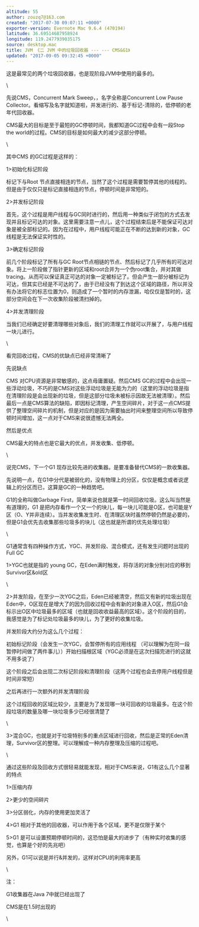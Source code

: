 ```yaml
---
altitude: 55
author: zouzq7@163.com
created: "2017-07-30 09:07:11 +0000"
exporter-version: Evernote Mac 9.6.4 (470194)
latitude: 36.69514687958924
longitude: 119.2477939035175
source: desktop.mac
title: JVM 《二 JVM 中的垃圾回收器 --- --- CMS&G1》
updated: "2017-09-05 09:32:45 +0000"
---
```


<div>

这是最常见的两个垃圾回收器，也是现阶段JVM中使用的最多的。

</div>

<div>

\

</div>

<div>

先说CMS，Concurrent Mark Sweep，，名字全称是Concurrent Low Pause
Collector。看缩写及名字就知道啦，并发进行的、基于标记-清除的，低停顿的老年代回收器。

</div>

<div>

CMS最大的目标是至于最短的GC停顿时间，我都知道GC过程中会有一段Stop the
world的过程。CMS的目标是如何最大的减少这部分停顿。

</div>

<div>

\

</div>

<div>

其中CMS 的GC过程是这样的：

</div>

<div>

1\>初始化标记阶段

</div>

<div>

标记下与Root
节点直接相连的节点，当然了这个过程是需要暂停其他的线程的。但是由于仅仅只是标记直接相连的节点，停顿时间是非常短的。

</div>

<div>

2\>并发标记阶段

</div>

<div>

首先，这个过程是用户线程与GC同时进行的，然后用一种类似于闭包的方式去发现并且标记可达的对象。这里需要注意一点儿，这个过程结束后是不能保证可达对象是被全部标记的。因为在过程中，用户线程可能正在不断的达到新的对象，GC线程是无法保证实时性的。

</div>

<div>

3\>确定标记阶段

</div>

<div>

前几个阶段标记了所有与GC
Root节点相链的节点、然后标记了几乎所有的可达对象。将上一阶段做了指针更新的区域和root合并为一个伪root集合，并对其做tracing。从而可以保证真正可达的对象一定被标记了。但会产生一部分被标记为可达，但其实已经是不可达的了，由于已经没有了到达这个区域的路径，所以并没有办法将它的标志位置为0，则造成了一个暂时的内存泄漏，哈仅仅是暂时的，这部分空间会在下一次收集阶段被清扫掉的。

</div>

<div>

4\>并发清理阶段

</div>

<div>

当我们已经确定好要清理哪些对象后，我们的清理工作就可以开展了，与用户线程一块儿进行。

</div>

<div>

\

</div>

<div>

看完回收过程，CMS的优缺点已经非常清晰了

</div>

<div>

先说缺点

</div>

<div>

CMS 对CPU资源是非常敏感的，这点毋庸置疑。然后CMS
GC的过程中会出现一些浮动垃圾，不巧的是CMS对这些浮动垃圾是无能为力的（这里的浮动垃圾是指在清理阶段是会出现新的垃圾，但是这部分垃圾未被标示因故无法被清理）。然后最后一点是CMS算法的缺陷，即因标记清理，产生空间碎片，对于这一点CMS提供了整理空间碎片的机制，但是对应的是因为需要抽出时间来整理空间所以导致停顿时间增加，这一点对于CMS来说很遗憾无法两全。

</div>

<div>

然后是优点

</div>

<div>

CMS最大的特点也是它最大的优点，并发收集、低停顿。

</div>

<div>

\

</div>

<div>

说完CMS，下一个G1 现存比较先进的收集器。是要准备替代CMS的一款收集器。

</div>

<div>

先说明一点，在G1中分代是被弱化的，没有物理上的分区，仅仅是概念或者说逻辑上的分区而已，这算是GC的一种趋势吧。

</div>

<div>

G1的全称叫做Garbage
First，简单来说也就是第一时间回收垃圾。这么叫当然是有道理的，G1
是把内存看作一个又一个的块儿，每一块儿可能是O区，也可能是Y区（O、Y并非连续）。当并发收集发生时、在清理区块时虽然停顿仍然是必要的，但是G1会优先去收集那些垃圾多的块儿（这也就是所谓的优先处理垃圾）

</div>

<div>

\

</div>

<div>

G1通常含有四种操作方式，YGC、并发阶段、混合模式，还有发生问题时出现的Full
GC

</div>

<div>

1\>YGC也就是指的 young
GC，在Eden满时触发，将存活的对象分别对应的移到Survivor区&old区

</div>

<div>

\

</div>

<div>

2\>并发阶段，在至少一次YGC之后，Eden已经被清空，然后又有新的垃圾出现在Eden中，O区现在是增大了的因为回收过程中会有新的对象进入O区，然后G1会标示出O区中垃圾最多的区域（也就是回收收益最高的区域）。这个阶段的目的，我感觉是为了标记处垃圾最多的块儿，为了更好的收集垃圾。

</div>

<div>

并发阶段大约分为这么几个过程：

</div>

<div>

初始标记阶段（会发生一次YGC，会暂停所有的应用线程
（可以理解为在同一段暂停时间做了两件事儿））开始扫描根区域（YGC必须是在这次扫描完进行的这就不用多说了）

</div>

<div>

这个阶段之后会出现二次标记阶段和清理阶段（这两个过程也会去停用户线程但是时间非常短）

</div>

<div>

之后再进行一次额外的并发清理阶段

</div>

<div>

这个过程回收的区域比较少，主要是为了发现哪一块可回收的垃圾最多。在这个阶段垃圾的数量及哪一块垃圾多少已经很清楚了

</div>

<div>

\

</div>

<div>

3\>混合GC，也就是对于垃圾特别多的重点区域进行回收，然后是正常的Eden清理，Survivor区的整理。可以理解成一种内存整理及压缩的过程吧。

</div>

<div>

\

</div>

<div>

通过这些阶段及回收方式很轻易就能发现，相对于CMS来说，G1有这么几个显著的特点

</div>

<div>

1\>压缩内存

</div>

<div>

2\>更少的空间碎片

</div>

<div>

3\>分区弱化，内存的使用更加灵活了

</div>

<div>

4\>G1 相对于其他的回收器，可以作用于各个区域，更不是仅限于某个

</div>

<div>

5\>G1
是可以设置预期停顿时间的，这恐怕是最大的进步了（有种实时收集的感觉，也算是个好的先兆吧）

</div>

<div>

另外，G1可以说是并行&并发的，这样对CPU的利用率更高

</div>

<div>

\

</div>

<div>

注：

</div>

<div>

G1收集器在Java 7中就已经出现了

</div>

<div>

CMS是在1.5时出现的

</div>

<div>

\

</div>
